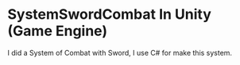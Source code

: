 # SystemSwordCombat In Unity (Game Engine)
I did a System of Combat with Sword, I use C# for make this system.

